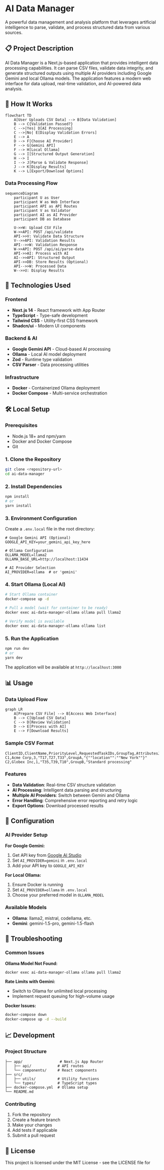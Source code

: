 # AI Data Manager

A powerful data management and analysis platform that leverages artificial intelligence to parse, validate, and process structured data from various sources.

## 📋 Project Description

AI Data Manager is a Next.js-based application that provides intelligent data processing capabilities. It can parse CSV files, validate data integrity, and generate structured outputs using multiple AI providers including Google Gemini and local Ollama models. The application features a modern web interface for data upload, real-time validation, and AI-powered data analysis.

## 🔧 How It Works

```mermaid
flowchart TD
    A[User Uploads CSV Data] --> B[Data Validation]
    B --> C{Validation Passed?}
    C -->|Yes| D[AI Processing]
    C -->|No| E[Display Validation Errors]
    E --> A
    D --> F[Choose AI Provider]
    F --> G[Gemini API]
    F --> H[Local Ollama]
    G --> I[Structured Output Generation]
    H --> I
    I --> J[Parse & Validate Response]
    J --> K[Display Results]
    K --> L[Export/Download Options]
```

### Data Processing Flow

```mermaid
sequenceDiagram
    participant U as User
    participant W as Web Interface
    participant API as API Routes
    participant V as Validator
    participant AI as AI Provider
    participant DB as Database

    U->>W: Upload CSV File
    W->>API: POST /api/validate
    API->>V: Validate Data Structure
    V-->>API: Validation Results
    API-->>W: Validation Response
    W->>API: POST /api/ai/parse-data
    API->>AI: Process with AI
    AI-->>API: Structured Output
    API->>DB: Store Results (Optional)
    API-->>W: Processed Data
    W-->>U: Display Results
```

## 🚀 Technologies Used

### Frontend
- **Next.js 14** - React framework with App Router
- **TypeScript** - Type-safe development
- **Tailwind CSS** - Utility-first CSS framework
- **Shadcn/ui** - Modern UI components

### Backend & AI
- **Google Gemini API** - Cloud-based AI processing
- **Ollama** - Local AI model deployment
- **Zod** - Runtime type validation
- **CSV Parser** - Data processing utilities

### Infrastructure
- **Docker** - Containerized Ollama deployment
- **Docker Compose** - Multi-service orchestration

## 🛠️ Local Setup

### Prerequisites
- Node.js 18+ and npm/yarn
- Docker and Docker Compose
- Git

### 1. Clone the Repository
```bash
git clone <repository-url>
cd ai-data-manager
```

### 2. Install Dependencies
```bash
npm install
# or
yarn install
```

### 3. Environment Configuration
Create a `.env.local` file in the root directory:

```env
# Google Gemini API (Optional)
GOOGLE_API_KEY=your_gemini_api_key_here

# Ollama Configuration
OLLAMA_MODEL=llama2
OLLAMA_BASE_URL=http://localhost:11434

# AI Provider Selection
AI_PROVIDER=ollama  # or 'gemini'
```

### 4. Start Ollama (Local AI)
```bash
# Start Ollama container
docker-compose up -d

# Pull a model (wait for container to be ready)
docker exec ai-data-manager-ollama ollama pull llama2

# Verify model is available
docker exec ai-data-manager-ollama ollama list
```

### 5. Run the Application
```bash
npm run dev
# or
yarn dev
```

The application will be available at `http://localhost:3000`

## 📊 Usage

### Data Upload Flow
```mermaid
graph LR
    A[Prepare CSV File] --> B[Access Web Interface]
    B --> C[Upload CSV Data]
    C --> D[Review Validation]
    D --> E[Process with AI]
    E --> F[Download Results]
```

### Sample CSV Format
```csv
ClientID,ClientName,PriorityLevel,RequestedTaskIDs,GroupTag,AttributesJSON
C1,Acme Corp,3,"T17,T27,T33",GroupA,"{""location"":""New York""}"
C2,Globex Inc,1,"T35,T39,T10",GroupB,"Standard processing"
```

### Features
- **Data Validation**: Real-time CSV structure validation
- **AI Processing**: Intelligent data parsing and structuring
- **Multiple AI Providers**: Switch between Gemini and Ollama
- **Error Handling**: Comprehensive error reporting and retry logic
- **Export Options**: Download processed results

## 🔧 Configuration

### AI Provider Setup

**For Google Gemini:**
1. Get API key from [Google AI Studio](https://aistudio.google.com)
2. Set `AI_PROVIDER=gemini` in `.env.local`
3. Add your API key to `GOOGLE_API_KEY`

**For Local Ollama:**
1. Ensure Docker is running
2. Set `AI_PROVIDER=ollama` in `.env.local`
3. Choose your preferred model in `OLLAMA_MODEL`

### Available Models
- **Ollama**: llama2, mistral, codellama, etc.
- **Gemini**: gemini-1.5-pro, gemini-1.5-flash

## 🐛 Troubleshooting

### Common Issues

**Ollama Model Not Found:**
```bash
docker exec ai-data-manager-ollama ollama pull llama2
```

**Rate Limits with Gemini:**
- Switch to Ollama for unlimited local processing
- Implement request queuing for high-volume usage

**Docker Issues:**
```bash
docker-compose down
docker-compose up -d --build
```

## 📈 Development

### Project Structure
```
├── app/                 # Next.js App Router
│   ├── api/            # API routes
│   └── components/     # React components
├── src/
│   ├── utils/          # Utility functions
│   └── types/          # TypeScript types
├── docker-compose.yml  # Ollama setup
└── README.md
```

### Contributing
1. Fork the repository
2. Create a feature branch
3. Make your changes
4. Add tests if applicable
5. Submit a pull request

## 📄 License

This project is licensed under the MIT License - see the LICENSE file for